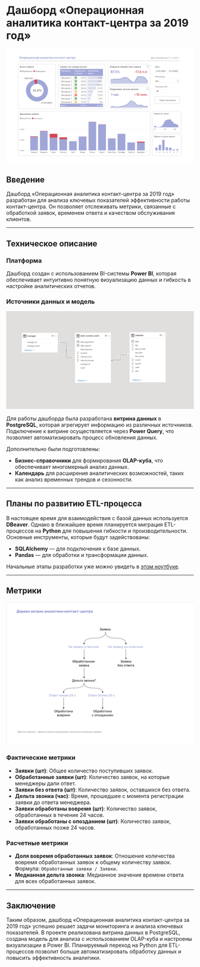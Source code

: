 # Дашборд «Операционная аналитика контакт-центра за 2019 год»

![Общий вид дашборда](image/dash-2.jpg)

## Введение
Дашборд «Операционная аналитика контакт-центра за 2019 год» разработан для анализа ключевых показателей эффективности работы контакт-центра. Он позволяет отслеживать метрики, связанные с обработкой заявок, временем ответа и качеством обслуживания клиентов.

---

## Техническое описание

### Платформа
Дашборд создан с использованием BI-системы **Power BI**, которая обеспечивает интуитивно понятную визуализацию данных и гибкость в настройке аналитических отчетов.

### Источники данных и модель
![Модель данных](image/model.PNG)

Для работы дашборда была разработана **витрина данных** в **PostgreSQL**, которая агрегирует информацию из различных источников. Подключение к витрине осуществляется через **Power Query**, что позволяет автоматизировать процесс обновления данных.

Дополнительно были подготовлены:
- **Бизнес-справочники** для формирования **OLAP-куба**, что обеспечивает многомерный анализ данных.
- **Календарь** для расширения аналитических возможностей, таких как анализ временных трендов и сезонности.

---

## Планы по развитию ETL-процесса

В настоящее время для взаимодействия с базой данных используется **DBeaver**. Однако в ближайшее время планируется миграция ETL-процессов на **Python** для повышения гибкости и производительности. Основные инструменты, которые будут задействованы:
- **SQLAlchemy** — для подключения к базе данных.
- **Pandas** — для обработки и трансформации данных.

Начальные этапы разработки уже можно увидеть в [этом ноутбуке](contact-centr.ipynb).

---

## Метрики

![Карта метрик](image/metric-map-4.png)

### Фактические метрики
- **Заявки (шт)**: Общее количество поступивших заявок.
- **Обработанные заявки (шт)**: Количество заявок, на которые менеджеры дали ответ.
- **Заявки без ответа (шт)**: Количество заявок, оставшихся без ответа.
- **Дельта звонка (час)**: Время, прошедшее с момента регистрации заявки до ответа менеджера.
- **Заявки обработаны вовремя (шт)**: Количество заявок, обработанных в течение 24 часов.
- **Заявки обработаны с опозданием (шт)**: Количество заявок, обработанных позже 24 часов.

### Расчетные метрики
- **Доля вовремя обработанных заявок**: Отношение количества вовремя обработанных заявок к общему количеству заявок.  
  Формула: `Обработанные заявки / Заявки`.
- **Медианная дельта звонка**: Медианное значение времени ответа для всех обработанных заявок.

---

## Заключение
Таким образом, дашборд «Операционная аналитика контакт-центра за 2019 год» успешно решает задачи мониторинга и анализа ключевых показателей. В проекте реализована витрина данных в PostgreSQL, создана модель для анализа с использованием OLAP-куба и настроены визуализации в Power BI. Планируемый переход на Python для ETL-процессов позволит больше автоматизировать обработку данных и повысить эффективность аналитики.
